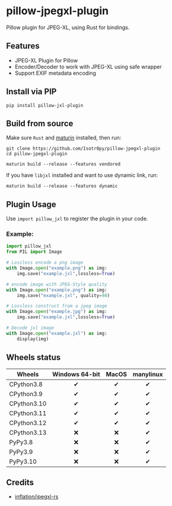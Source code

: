 # pillow-jpegxl-plugin
Pillow plugin for JPEG-XL, using Rust for bindings.

## Features
- JPEG-XL Plugin for Pillow
- Encoder/Decoder to work with JPEG-XL using safe wrapper
- Support EXIF metadata encoding

## Install via PIP
```
pip install pillow-jxl-plugin
```

## Build from source
Make sure `Rust` and [maturin](https://github.com/PyO3/maturin) installed, then run:
```
git clone https://github.com/Isotr0py/pillow-jpegxl-plugin
cd pillow-jpegxl-plugin

maturin build --release --features vendored
```
If you have `libjxl` installed and want to use dynamic link, run:
```
maturin build --release --features dynamic
```

## Plugin Usage
Use `import pillow_jxl` to register the plugin in your code. 

### Example:
```python
import pillow_jxl
from PIL import Image

# Lossless encode a png image
with Image.open("example.png") as img:
    img.save("example.jxl",lossless=True)

# encode image with JPEG-Style quality
with Image.open("example.png") as img:
    img.save("example.jxl", quality=98)

# Lossless construct from a jpeg image
with Image.open("example.jpg") as img:
    img.save("example.jxl",lossless=True)

# Decode jxl image
with Image.open("example.jxl") as img:
    display(img)
```

## Wheels status
| Wheels      | Windows 64-bit | MacOS | manylinux |
|-------------|:--------------:|:-----:|:---------:|
| CPython3.8  |        ✔       |   ✔   |     ✔     |
| CPython3.9  |        ✔       |   ✔   |     ✔     |
| CPython3.10 |        ✔       |   ✔   |     ✔     |
| CPython3.11 |        ✔       |   ✔   |     ✔     |
| CPython3.12 |        ✔       |   ✔   |     ✔     |
| CPython3.13 |        ❌       |   ❌   |     ✔     |
| PyPy3.8     |        ❌       |   ❌   |     ✔     |
| PyPy3.9     |        ❌       |   ❌   |     ✔     |
| PyPy3.10    |        ❌       |   ❌   |     ✔     |

## Credits
- [inflation/jpegxl-rs](https://github.com/inflation/jpegxl-rs)
